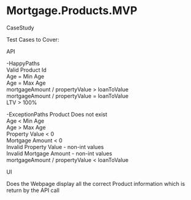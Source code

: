 # Mortgage.Products.MVP
CaseStudy


Test Cases to Cover:  

API  

-HappyPaths  
Valid Product Id  
Age = Min Age  
Age = Max Age  
mortgageAmount / propertyValue > loanToValue  
mortgageAmount / propertyValue = loanToValue  
LTV > 100%


-ExceptionPaths
Product Does not exist  
Age < Min Age  
Age > Max Age  
Property Value < 0  
Mortgage Amount < 0  
Invalid Property Value - non-int values    
Invalid Mortgage Amount - non-int values  
mortgageAmount / propertyValue < loanToValue  

UI

Does the Webpage display all the correct Product information which is return by the API call
